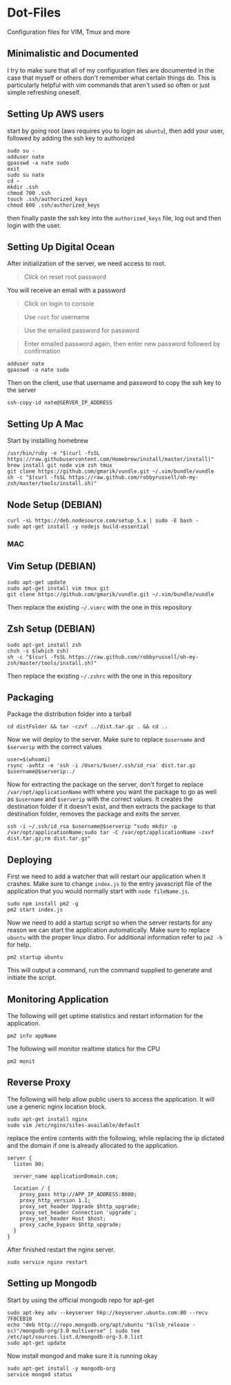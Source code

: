 # Dot-Files
Configuration files for VIM, Tmux and more

## Minimalistic and Documented
I try to make sure that all of my configuration files are documented in the case that myself or others don't remember what certain things do. This is particularly helpful with vim commands that aren't used so often or just simple refreshing oneself.

## Setting Up AWS users
start by going root (aws requires you to login as `ubuntu`), then add your user, followed by adding the ssh key to authorized
```
sudo su -
adduser nate
gpasswd -a nate sudo
exit
sudo su nate
cd ~
mkdir .ssh
chmod 700 .ssh
touch .ssh/authorized_keys
chmod 600 .ssh/authorized_keys
```
then finally paste the ssh key into the `authorized_keys` file, log out and then login with the user.

## Setting Up Digital Ocean

After initialization of the server, we need access to root.

> Click on reset root password

You will receive an email with a password

> Click on login to console

> Use `root` for username

> Use the emailed password for password

> Enter emailed password again, then enter new password followed by confirmation

```
adduser nate
gpasswd -a nate sudo
```

Then on the client, use that username and password to copy the ssh key to the server
```
ssh-copy-id nate@SERVER_IP_ADDRESS
```
## Setting Up A Mac
Start by installing homebrew
```
/usr/bin/ruby -e "$(curl -fsSL https://raw.githubusercontent.com/Homebrew/install/master/install)"
brew install git node vim zsh tmux
git clone https://github.com/gmarik/vundle.git ~/.vim/bundle/vundle
sh -c "$(curl -fsSL https://raw.github.com/robbyrussell/oh-my-zsh/master/tools/install.sh)"
```
## Node Setup (DEBIAN)
```
curl -sL https://deb.nodesource.com/setup_5.x | sudo -E bash -
sudo apt-get install -y nodejs build-essential
```
### MAC
## Vim Setup (DEBIAN)
```
sudo apt-get update
sudo apt-get install vim tmux git
git clone https://github.com/gmarik/vundle.git ~/.vim/bundle/vundle
```
Then replace the existing `~/.vimrc` with the one in this repository
## Zsh Setup (DEBIAN)
```
sudo apt-get install zsh
chsh -s $(which zsh)
sh -c "$(curl -fsSL https://raw.github.com/robbyrussell/oh-my-zsh/master/tools/install.sh)"
```
Then replace the existing `~/.zshrc` with the one in this repository

## Packaging
Package the distribution folder into a tarball
```
cd distFolder && tar -czvf ../dist.tar.gz . && cd ..
```
Now we will deploy to the server. Make sure to replace `$username` and `$serverip` with the correct values
```
user=$(whoami)
rsync -avhtz -e 'ssh -i /Users/$user/.ssh/id_rsa' dist.tar.gz $username@$serverip:./
```
Now for extracting the package on the server, don't forget to replace `/var/opt/applicationName` with where you want the package to go as well as `$username` and `$serverip` with the correct values. It creates the destination folder if it doesn't exist, and then extracts the package to that destination folder, removes the package and exits the server.
```
ssh -i ~/.ssh/id_rsa $username@$serverip "sudo mkdir -p /var/opt/applicationName;sudo tar -C /var/opt/applicationName -zxvf dist.tar.gz;rm dist.tar.gz"
```

## Deploying
First we need to add a watcher that will restart our application when it crashes. Make sure to change `index.js` to the entry javascript file of the application that you would normally start with `node fileName.js`.
```
sudo npm install pm2 -g
pm2 start index.js
```
Now we need to add a startup script so when the server restarts for any reason we can start the application automatically. Make sure to replace `ubuntu` with the proper linux distro. For additional information refer to `pm2 -h` for help.
```
pm2 startup ubuntu
```
This will output a command, run the command supplied to generate and initiate the script.

## Monitoring Application
The following will get uptime statistics and restart information for the application.
```
pm2 info appName
```
The following will monitor realtime statics for the CPU 
```
pm2 monit
```

## Reverse Proxy
The following will help allow public users to access the application. It will use a generic nginx location block.
```
sudo apt-get install nginx
sudo vim /etc/nginx/sites-available/default
```
replace the entire contents with the following, while replacing the ip dictated and the domain if one is already allocated to the application.
```
server {
  listen 80;

  server_name applicationDomain.com;

  location / {
    proxy_pass http://APP_IP_ADDRESS:8080;
    proxy_http_version 1.1;
    proxy_set_header Upgrade $http_upgrade;
    proxy_set_header Connection 'upgrade';
    proxy_set_header Host $host;
    proxy_cache_bypass $http_upgrade;
  }
}
```
After finished restart the nginx server.
```
sudo service nginx restart
```
## Setting up Mongodb
Start by using the official mongodb repo for apt-get
```
sudo apt-key adv --keyserver hkp://keyserver.ubuntu.com:80 --recv 7F0CEB10
echo "deb http://repo.mongodb.org/apt/ubuntu "$(lsb_release -sc)"/mongodb-org/3.0 multiverse" | sudo tee /etc/apt/sources.list.d/mongodb-org-3.0.list
sudo apt-get update
```
Now install mongod and make sure it is running okay
```
sudo apt-get install -y mongodb-org
service mongod status
```
